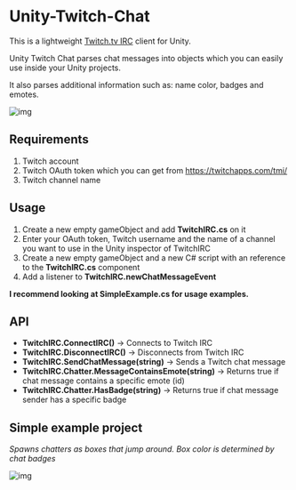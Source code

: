 # Unity-Twitch-Chat

This is a lightweight [Twitch.tv IRC](https://dev.twitch.tv/docs/irc/) client for Unity.

Unity Twitch Chat parses chat messages into objects which you can easily use inside your Unity projects.

It also parses additional information such as: name color, badges and emotes.

![img](https://i.imgur.com/rmZpBbR.png)

## Requirements
1. Twitch account
2. Twitch OAuth token which you can get from https://twitchapps.com/tmi/
3. Twitch channel name

## Usage

1. Create a new empty gameObject and add **TwitchIRC.cs** on it
2. Enter your OAuth token, Twitch username and the name of a channel you want to use in the Unity inspector of TwitchIRC
3. Create a new empty gameObject and a new C# script with an reference to the **TwitchIRC.cs** component
4. Add a listener to **TwitchIRC.newChatMessageEvent**

**I recommend looking at SimpleExample.cs for usage examples.**

## API

- **TwitchIRC.ConnectIRC()** -> Connects to Twitch IRC
- **TwitchIRC.DisconnectIRC()** -> Disconnects from Twitch IRC
- **TwitchIRC.SendChatMessage(string)** -> Sends a Twitch chat message
- **TwitchIRC.Chatter.MessageContainsEmote(string)** -> Returns true if chat message contains a specific emote (id)
- **TwitchIRC.Chatter.HasBadge(string)** -> Returns true if chat message sender has a specific badge


## Simple example project

*Spawns chatters as boxes that jump around. Box color is determined by chat badges*

![img](https://i.imgur.com/2TuI78H.gif)
